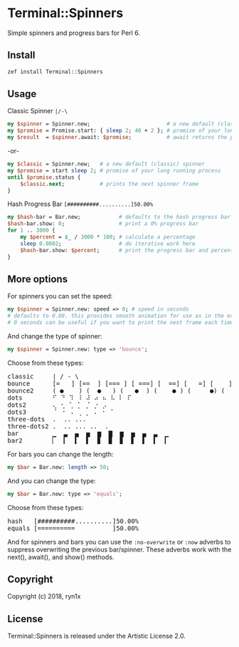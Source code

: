 # Terminal::Spinners
Simple spinners and progress bars for Perl 6.

## Install
```bash
zef install Terminal::Spinners
```

## Usage
Classic Spinner ```|/-\```
```perl
my $spinner = Spinner.new;                        # a new default (classic) spinner 
my $promise = Promise.start: { sleep 2; 40 + 2 }; # promise of your long running process  
my $result  = $spinner.await: $promise;           # await returns the promise result
```
-or-
```perl
my $classic = Spinner.new;   # a new default (classic) spinner 
my $promise = start sleep 2; # promise of your long running process
until $promise.status {
    $classic.next;           # prints the next spinner frame
}
```

Hash Progress Bar ```[##########..........]50.00%```
```perl
my $hash-bar = Bar.new;            # defaults to the hash progress bar
$hash-bar.show: 0;                 # print a 0% progress bar
for 1 .. 3000 {
    my $percent = $_ / 3000 * 100; # calculate a percentage
    sleep 0.0002;                  # do iterative work here
    $hash-bar.show: $percent;      # print the progress bar and percent
}
```

## More options
For spinners you can set the speed:
```perl
my $spinner = Spinner.new: speed => 0; # speed in seconds
# defaults to 0.08. this provides smooth animation for use as in the example above.
# 0 seconds can be useful if you want to print the next frame each time an action occurs.
``` 
And change the type of spinner:
```perl
my $spinner = Spinner.new: type => 'bounce';
```
Choose from these types:
<pre>
classic     | / - \
bounce      [=   ] [==  ] [=== ] [ ===] [  ==] [   =] [    ] [   =] [  ==] [ ===] [====] [=== ] [==  ] [=   ] [    ]
bounce2     ( ●    ) (  ●   ) (   ●  ) (    ● ) (     ●) (    ● ) (   ●  ) (  ●   ) ( ●    ) (●     )
dots        ⠋ ⠙ ⠹ ⠸ ⠼ ⠴ ⠦ ⠧ ⠇ ⠏
dots2       ⢄ ⢂ ⢁ ⡁ ⡈ ⡐ ⡠
dots3       ⠈ ⠐ ⠠ ⢀ ⡀ ⠄ ⠂ ⠁
three-dots  .  .. ...
three-dots2 .  .. ... ..  .
bar         ▁  ▃  ▄  ▅  ▆  ▇  ▆  ▅  ▄  ▃  ▁
bar2        ▏  ▎  ▍  ▌  ▊  ▉  ▊  ▋  ▌  ▍  ▎
</pre>

For bars you can change the length:
```perl
my $bar = Bar.new: length => 50;
```
And you can change the type:
```perl
my $bar = Bar.new: type => 'equals';
```
Choose from these types:
<pre>
hash   [##########..........]50.00%
equals [==========          ]50.00%
</pre>

And for spinners and bars you can use the ```:no-overwrite``` or ```:now``` adverbs to suppress overwriting the previous bar/spinner. These adverbs work with the next(), await(), and show() methods.

## Copyright
Copyright (c) 2018, ryn1x

## License
Terminal::Spinners is released under the Artistic License 2.0.
